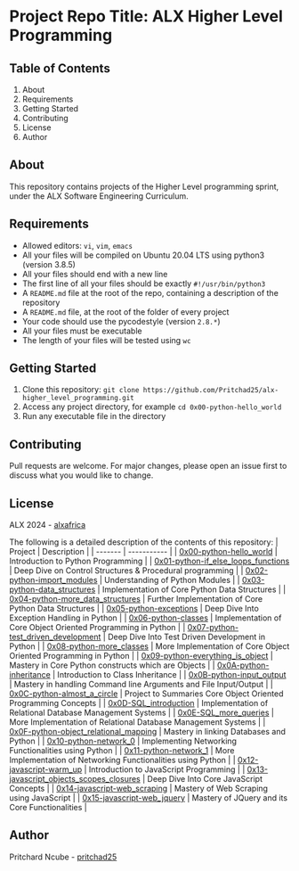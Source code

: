 # Project Repo Title: ALX Higher Level Programming

## Table of Contents
1. About
2. Requirements
3. Getting Started
4. Contributing
5. License
6. Author

## About <a name="about"></a>
This repository contains projects of the Higher Level programming sprint, under the ALX Software Engineering Curriculum.

## Requirements <a name="requirements"></a>
- Allowed editors: `vi`, `vim`, `emacs`
- All your files will be compiled on Ubuntu 20.04 LTS using python3 (version 3.8.5)
- All your files should end with a new line
- The first line of all your files should be exactly `#!/usr/bin/python3`
- A `README.md` file at the root of the repo, containing a description of the repository
- A `README.md` file, at the root of the folder of every project
- Your code should use the pycodestyle (version `2.8.*`)
- All your files must be executable
- The length of your files will be tested using `wc`

## Getting Started <a name="getting-started"></a>
1. Clone this repository: `git clone https://github.com/Pritchad25/alx-higher_level_programming.git`
2. Access any project directory, for example `cd 0x00-python-hello_world`
3. Run any executable file in the directory

## Contributing <a name="contributing"></a>
Pull requests are welcome. For major changes, please open an issue first to discuss what you would like to change.

## License <a name="license"></a>
ALX 2024 - [alxafrica](https://www.alxafrica.com)

The following is a detailed description of the contents of this repository:
| Project | Description |
| ------- | ----------- |
| [0x00-python-hello_world](0x00-python-hello_world/) | Introduction to Python Programming |
| [0x01-python-if_else_loops_functions](0x01-python-if_else_loops_functions/) | Deep Dive on Control Structures & Procedural programming |
| [0x02-python-import_modules](0x02-python-import_modules/) | Understanding of Python Modules |
| [0x03-python-data_structures](0x03-python-data_structures/) | Implementation of Core Python Data Structures |
| [0x04-python-more_data_structures](0x04-python-more_data_structures/) | Further Implementation of Core Python Data Structures |
| [0x05-python-exceptions](0x05-python-exceptions/) | Deep Dive Into Exception Handling in Python |
| [0x06-python-classes](0x06-python-classes/) | Implementation of Core Object Oriented Programming in Python |
| [0x07-python-test_driven_development](0x07-python-test_driven_development/) | Deep Dive Into Test Driven Development in Python |
| [0x08-python-more_classes](0x08-python-more_classes/) | More Implementation of Core Object Oriented Programming in Python |
| [0x09-python-everything_is_object](0x09-python-everything_is_object/) | Mastery in Core Python constructs which are Objects |
| [0x0A-python-inheritance](0x0A-python-inheritance/) | Introduction to Class Inheritance |
| [0x0B-python-input_output](0x0B-python-input_output/) | Mastery in handling Command line Arguments and File Input/Output |
| [0x0C-python-almost_a_circle](0x0C-python-almost_a_circle/) | Project to Summaries Core Object Oriented Programming Concepts |
| [0x0D-SQL_introduction](0x0D-SQL_introduction/) | Implementation of Relational Database Management Systems |
| [0x0E-SQL_more_queries](0x0E-SQL_more_queries/) | More Implementation of Relational Database Management Systems |
| [0x0F-python-object_relational_mapping](0x0F-python-object_relational_mapping/) | Mastery in linking Databases and Python |
| [0x10-python-network_0](0x10-python-network_0/) | Implementing Networking Functionalities using Python |
| [0x11-python-network_1](0x11-python-network_1/) | More Implementation of Networking Functionalities using Python |
| [0x12-javascript-warm_up](0x12-javascript-warm_up/) | Introduction to JavaScript Programming |
| [0x13-javascript_objects_scopes_closures](0x13-javascript_objects_scopes_closures/) | Deep Dive Into Core JavaScript Concepts |
| [0x14-javascript-web_scraping](0x14-javascript-web_scraping/) | Mastery of Web Scraping using JavaScript |
| [0x15-javascript-web_jquery](0x15-javascript-web_jquery/) | Mastery of JQuery and its Core Functionalities |

## Author <a name="author"></a>
Pritchard Ncube - [pritchad25](https://www.github.com/Pritchad25)
